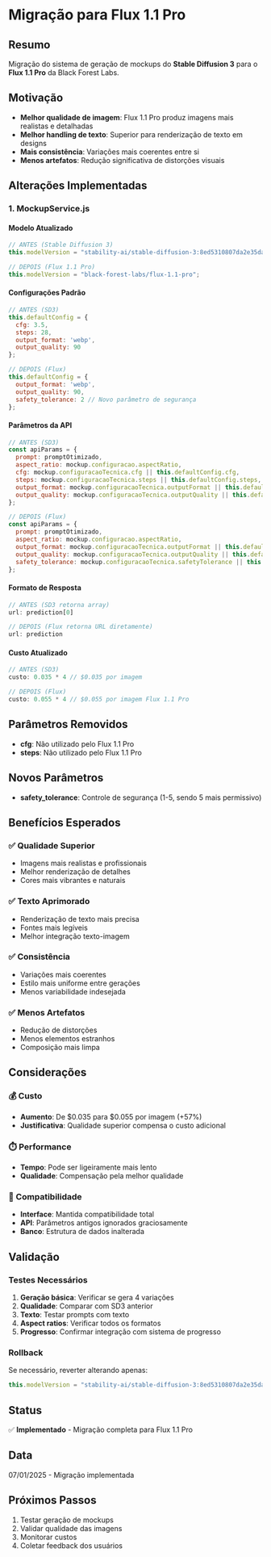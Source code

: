 # Migração para Flux 1.1 Pro

## Resumo
Migração do sistema de geração de mockups do **Stable Diffusion 3** para o **Flux 1.1 Pro** da Black Forest Labs.

## Motivação
- **Melhor qualidade de imagem**: Flux 1.1 Pro produz imagens mais realistas e detalhadas
- **Melhor handling de texto**: Superior para renderização de texto em designs
- **Mais consistência**: Variações mais coerentes entre si
- **Menos artefatos**: Redução significativa de distorções visuais

## Alterações Implementadas

### 1. **MockupService.js**

#### Modelo Atualizado
```javascript
// ANTES (Stable Diffusion 3)
this.modelVersion = "stability-ai/stable-diffusion-3:8ed5310807da2e35da9f2ec47ad31540279196d721332519f6560de9efe93348";

// DEPOIS (Flux 1.1 Pro)
this.modelVersion = "black-forest-labs/flux-1.1-pro";
```

#### Configurações Padrão
```javascript
// ANTES (SD3)
this.defaultConfig = {
  cfg: 3.5,
  steps: 28,
  output_format: 'webp',
  output_quality: 90
};

// DEPOIS (Flux)
this.defaultConfig = {
  output_format: 'webp',
  output_quality: 90,
  safety_tolerance: 2 // Novo parâmetro de segurança
};
```

#### Parâmetros da API
```javascript
// ANTES (SD3)
const apiParams = {
  prompt: promptOtimizado,
  aspect_ratio: mockup.configuracao.aspectRatio,
  cfg: mockup.configuracaoTecnica.cfg || this.defaultConfig.cfg,
  steps: mockup.configuracaoTecnica.steps || this.defaultConfig.steps,
  output_format: mockup.configuracaoTecnica.outputFormat || this.defaultConfig.output_format,
  output_quality: mockup.configuracaoTecnica.outputQuality || this.defaultConfig.output_quality
};

// DEPOIS (Flux)
const apiParams = {
  prompt: promptOtimizado,
  aspect_ratio: mockup.configuracao.aspectRatio,
  output_format: mockup.configuracaoTecnica.outputFormat || this.defaultConfig.output_format,
  output_quality: mockup.configuracaoTecnica.outputQuality || this.defaultConfig.output_quality,
  safety_tolerance: mockup.configuracaoTecnica.safetyTolerance || this.defaultConfig.safety_tolerance
};
```

#### Formato de Resposta
```javascript
// ANTES (SD3 retorna array)
url: prediction[0]

// DEPOIS (Flux retorna URL diretamente)
url: prediction
```

#### Custo Atualizado
```javascript
// ANTES (SD3)
custo: 0.035 * 4 // $0.035 por imagem

// DEPOIS (Flux)
custo: 0.055 * 4 // $0.055 por imagem Flux 1.1 Pro
```

## Parâmetros Removidos
- **cfg**: Não utilizado pelo Flux 1.1 Pro
- **steps**: Não utilizado pelo Flux 1.1 Pro

## Novos Parâmetros
- **safety_tolerance**: Controle de segurança (1-5, sendo 5 mais permissivo)

## Benefícios Esperados

### ✅ Qualidade Superior
- Imagens mais realistas e profissionais
- Melhor renderização de detalhes
- Cores mais vibrantes e naturais

### ✅ Texto Aprimorado
- Renderização de texto mais precisa
- Fontes mais legíveis
- Melhor integração texto-imagem

### ✅ Consistência
- Variações mais coerentes
- Estilo mais uniforme entre gerações
- Menos variabilidade indesejada

### ✅ Menos Artefatos
- Redução de distorções
- Menos elementos estranhos
- Composição mais limpa

## Considerações

### 💰 Custo
- **Aumento**: De $0.035 para $0.055 por imagem (+57%)
- **Justificativa**: Qualidade superior compensa o custo adicional

### ⏱️ Performance
- **Tempo**: Pode ser ligeiramente mais lento
- **Qualidade**: Compensação pela melhor qualidade

### 🔧 Compatibilidade
- **Interface**: Mantida compatibilidade total
- **API**: Parâmetros antigos ignorados graciosamente
- **Banco**: Estrutura de dados inalterada

## Validação

### Testes Necessários
1. **Geração básica**: Verificar se gera 4 variações
2. **Qualidade**: Comparar com SD3 anterior
3. **Texto**: Testar prompts com texto
4. **Aspect ratios**: Verificar todos os formatos
5. **Progresso**: Confirmar integração com sistema de progresso

### Rollback
Se necessário, reverter alterando apenas:
```javascript
this.modelVersion = "stability-ai/stable-diffusion-3:8ed5310807da2e35da9f2ec47ad31540279196d721332519f6560de9efe93348";
```

## Status
✅ **Implementado** - Migração completa para Flux 1.1 Pro

## Data
07/01/2025 - Migração implementada

## Próximos Passos
1. Testar geração de mockups
2. Validar qualidade das imagens
3. Monitorar custos
4. Coletar feedback dos usuários
